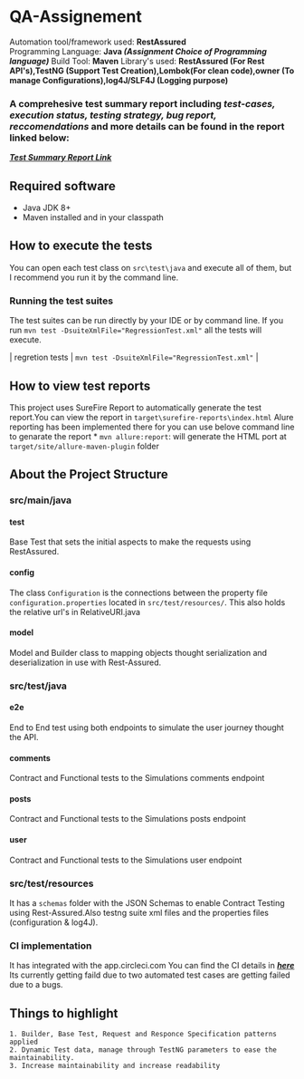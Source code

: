 # QA-Assignement

Automation tool/framework used: **RestAssured**     
Programming Language: **Java *(Assignment Choice of Programming language)***
Build Tool: **Maven**
Library's used: **RestAssured (For Rest API's),TestNG (Support Test Creation),Lombok(For clean code),owner (To manage Configurations),log4J/SLF4J (Logging purpose)**  

### A comprehesive test summary report including *test-cases, execution status, testing strategy, bug report, reccomendations* and more details can be found in the report linked below:

***[Test Summary Report Link](https://drive.google.com/file/d/1crhXpaQjjXn4LjrsRQNqFggZP-3jLwPC/view?usp=sharing)***

## Required software
* Java JDK 8+
* Maven installed and in your classpath

## How to execute the tests
You can open each test class on `src\test\java` and execute all of them, but I recommend you run it by the
command line.

### Running the test suites

The test suites can be run directly by your IDE or by command line.
If you run `mvn test -DsuiteXmlFile="RegressionTest.xml"` all the tests will execute.

| regretion tests | `mvn test -DsuiteXmlFile="RegressionTest.xml"` |

## How to view test reports
This project uses SureFire Report to automatically generate the test report.You can view the report in `target\surefire-reports\index.html` 
Alure reporting has been implemented there for you can use belove command line to genarate the report 
    * `mvn allure:report`: will generate the HTML port at `target/site/allure-maven-plugin` folder
    
## About the Project Structure

### src/main/java

#### test
Base Test that sets the initial aspects to make the requests using RestAssured.


#### config
The class `Configuration` is the connections between the property file `configuration.properties` located in `src/test/resources/`.
This also holds the relative url's in RelativeURI.java

#### model
Model and Builder class to mapping objects thought serialization and deserialization
in use with Rest-Assured.

### src/test/java

#### e2e
End to End test using both endpoints to simulate the user journey thought the API.

#### comments
Contract and Functional tests to the Simulations comments endpoint 

#### posts
Contract and Functional tests to the Simulations posts endpoint 

#### user
Contract and Functional tests to the Simulations user endpoint 

### src/test/resources
It has a `schemas` folder with the JSON Schemas to enable Contract Testing using Rest-Assured.Also testng suite xml files and the properties files (configuration & log4J).

### CI implementation 
It has integrated with the app.circleci.com You can  find the CI details in ***[here](https://app.circleci.com/pipelines/github/buddyrox619/QA-Coding-Challenge?filter=all)*** 
Its currently getting faild due to two automated test cases are getting failed due to a bugs. 
    
## Things to highlight
    1. Builder, Base Test, Request and Responce Specification patterns applied
    2. Dynamic Test data, manage through TestNG parameters to ease the maintainability.
    3. Increase maintainability and increase readability
    
